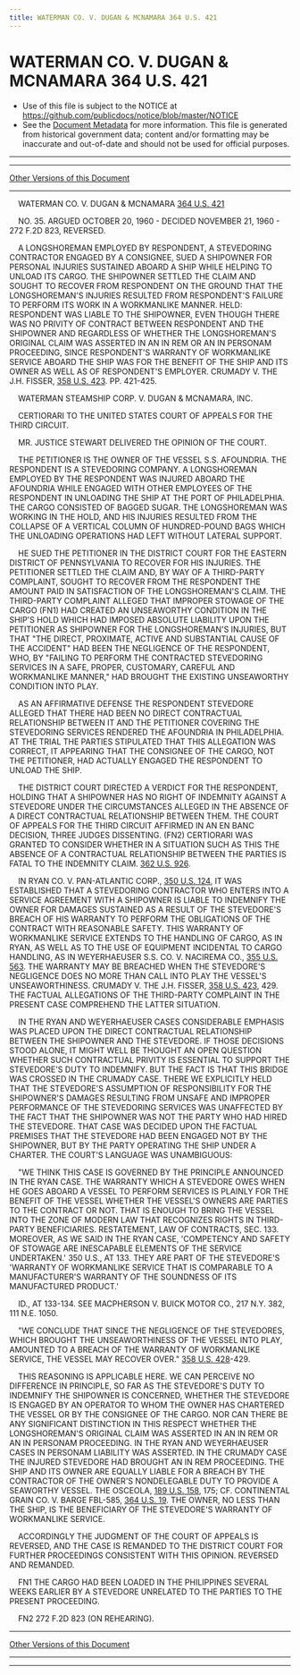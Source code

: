```yaml
---
title: WATERMAN CO. V. DUGAN & MCNAMARA 364 U.S. 421
---
```


# WATERMAN CO. V. DUGAN & MCNAMARA 364 U.S. 421

* Use of this file is subject to the NOTICE at https://github.com/publicdocs/notice/blob/master/NOTICE
* See the [Document Metadata](../../../index.md) for more information.
  This file is generated from historical government data; content and/or formatting may be inaccurate and out-of-date and should not be used for official purposes.

----------
----------

[Other Versions of this Document](https://publicdocs.github.io/go/links?ns=uslm-x&ref=%2Fus%2Fcourts%2Fscotus%2FusReporter%2F364%2F421)

----------

    WATERMAN CO. V. DUGAN & MCNAMARA [364 U.S. 421][/us/courts/scotus/usReporter/364/421]

    NO. 35.  ARGUED OCTOBER 20, 1960 - DECIDED NOVEMBER 21, 1960 - 272 F.2D 823, REVERSED.

    A LONGSHOREMAN EMPLOYED BY RESPONDENT, A STEVEDORING CONTRACTOR ENGAGED BY A CONSIGNEE, SUED A SHIPOWNER FOR PERSONAL INJURIES SUSTAINED ABOARD A SHIP WHILE HELPING TO UNLOAD ITS CARGO.  THE SHIPOWNER SETTLED THE CLAIM AND SOUGHT TO RECOVER FROM RESPONDENT ON THE GROUND THAT THE LONGSHOREMAN'S INJURIES RESULTED FROM RESPONDENT'S FAILURE TO PERFORM ITS WORK IN A WORKMANLIKE MANNER.  HELD:  RESPONDENT WAS LIABLE TO THE SHIPOWNER, EVEN THOUGH THERE WAS NO PRIVITY OF CONTRACT BETWEEN RESPONDENT AND THE SHIPOWNER AND REGARDLESS OF WHETHER THE LONGSHOREMAN'S ORIGINAL CLAIM WAS ASSERTED IN AN IN REM OR AN IN PERSONAM PROCEEDING, SINCE RESPONDENT'S WARRANTY OF WORKMANLIKE SERVICE ABOARD THE SHIP WAS FOR THE BENEFIT OF THE SHIP AND ITS OWNER AS WELL AS OF RESPONDENT'S EMPLOYER.  CRUMADY V. THE J.H. FISSER, [358 U.S. 423][/us/courts/scotus/usReporter/358/423].  PP. 421-425.

    WATERMAN STEAMSHIP CORP. V. DUGAN & MCNAMARA, INC.

    CERTIORARI TO THE UNITED STATES COURT OF APPEALS FOR THE THIRD CIRCUIT.

    MR. JUSTICE STEWART DELIVERED THE OPINION OF THE COURT.

    THE PETITIONER IS THE OWNER OF THE VESSEL S.S. AFOUNDRIA.  THE RESPONDENT IS A STEVEDORING COMPANY.  A LONGSHOREMAN EMPLOYED BY THE RESPONDENT WAS INJURED ABOARD THE AFOUNDRIA WHILE ENGAGED WITH OTHER EMPLOYEES OF THE RESPONDENT IN UNLOADING THE SHIP AT THE PORT OF PHILADELPHIA.  THE CARGO CONSISTED OF BAGGED SUGAR.  THE LONGSHOREMAN WAS WORKING IN THE HOLD, AND HIS INJURIES RESULTED FROM THE COLLAPSE OF A VERTICAL COLUMN OF HUNDRED-POUND BAGS WHICH THE UNLOADING OPERATIONS HAD LEFT WITHOUT LATERAL SUPPORT.

    HE SUED THE PETITIONER IN THE DISTRICT COURT FOR THE EASTERN DISTRICT OF PENNSYLVANIA TO RECOVER FOR HIS INJURIES.  THE PETITIONER SETTLED THE CLAIM AND, BY WAY OF A THIRD-PARTY COMPLAINT, SOUGHT TO RECOVER FROM THE RESPONDENT THE AMOUNT PAID IN SATISFACTION OF THE LONGSHOREMAN'S CLAIM.  THE THIRD-PARTY COMPLAINT ALLEGED THAT IMPROPER STOWAGE OF THE CARGO (FN1) HAD CREATED AN UNSEAWORTHY CONDITION IN THE SHIP'S HOLD WHICH HAD IMPOSED ABSOLUTE LIABILITY UPON THE PETITIONER AS SHIPOWNER FOR THE LONGSHOREMAN'S INJURIES, BUT THAT "THE DIRECT, PROXIMATE, ACTIVE AND SUBSTANTIAL CAUSE OF THE ACCIDENT" HAD BEEN THE NEGLIGENCE OF THE RESPONDENT, WHO, BY "FAILING TO PERFORM THE CONTRACTED STEVEDORING SERVICES IN A SAFE, PROPER, CUSTOMARY, CAREFUL AND WORKMANLIKE MANNER," HAD BROUGHT THE EXISTING UNSEAWORTHY CONDITION INTO PLAY.

    AS AN AFFIRMATIVE DEFENSE THE RESPONDENT STEVEDORE ALLEGED THAT THERE HAD BEEN NO DIRECT CONTRACTUAL RELATIONSHIP BETWEEN IT AND THE PETITIONER COVERING THE STEVEDORING SERVICES RENDERED THE AFOUNDRIA IN PHILADELPHIA.  AT THE TRIAL THE PARTIES STIPULATED THAT THIS ALLEGATION WAS CORRECT, IT APPEARING THAT THE CONSIGNEE OF THE CARGO, NOT THE PETITIONER, HAD ACTUALLY ENGAGED THE RESPONDENT TO UNLOAD THE SHIP.

    THE DISTRICT COURT DIRECTED A VERDICT FOR THE RESPONDENT, HOLDING THAT A SHIPOWNER HAS NO RIGHT OF INDEMNITY AGAINST A STEVEDORE UNDER THE CIRCUMSTANCES ALLEGED IN THE ABSENCE OF A DIRECT CONTRACTUAL RELATIONSHIP BETWEEN THEM.  THE COURT OF APPEALS FOR THE THIRD CIRCUIT AFFIRMED IN AN EN BANC DECISION, THREE JUDGES DISSENTING.  (FN2) CERTIORARI WAS GRANTED TO CONSIDER WHETHER IN A SITUATION SUCH AS THIS THE ABSENCE OF A CONTRACTUAL RELATIONSHIP BETWEEN THE PARTIES IS FATAL TO THE INDEMNITY CLAIM.  [362 U.S. 926][/us/courts/scotus/usReporter/362/926].

    IN RYAN CO. V. PAN-ATLANTIC CORP., [350 U.S. 124][/us/courts/scotus/usReporter/350/124], IT WAS ESTABLISHED THAT A STEVEDORING CONTRACTOR WHO ENTERS INTO A SERVICE AGREEMENT WITH A SHIPOWNER IS LIABLE TO INDEMNIFY THE OWNER FOR DAMAGES SUSTAINED AS A RESULT OF THE STEVEDORE'S BREACH OF HIS WARRANTY TO PERFORM THE OBLIGATIONS OF THE CONTRACT WITH REASONABLE SAFETY.  THIS WARRANTY OF WORKMANLIKE SERVICE EXTENDS TO THE HANDLING OF CARGO, AS IN RYAN, AS WELL AS TO THE USE OF EQUIPMENT INCIDENTAL TO CARGO HANDLING, AS IN WEYERHAEUSER S.S. CO. V. NACIREMA CO., [355 U.S. 563][/us/courts/scotus/usReporter/355/563].  THE WARRANTY MAY BE BREACHED WHEN THE STEVEDORE'S NEGLIGENCE DOES NO MORE THAN CALL INTO PLAY THE VESSEL'S UNSEAWORTHINESS.  CRUMADY V. THE J.H. FISSER, [358 U.S. 423][/us/courts/scotus/usReporter/358/423], 429.  THE FACTUAL ALLEGATIONS OF THE THIRD-PARTY COMPLAINT IN THE PRESENT CASE COMPREHEND THE LATTER SITUATION.

    IN THE RYAN AND WEYERHAEUSER CASES CONSIDERABLE EMPHASIS WAS PLACED UPON THE DIRECT CONTRACTUAL RELATIONSHIP BETWEEN THE SHIPOWNER AND THE STEVEDORE.  IF THOSE DECISIONS STOOD ALONE, IT MIGHT WELL BE THOUGHT AN OPEN QUESTION WHETHER SUCH CONTRACTUAL PRIVITY IS ESSENTIAL TO SUPPORT THE STEVEDORE'S DUTY TO INDEMNIFY.  BUT THE FACT IS THAT THIS BRIDGE WAS CROSSED IN THE CRUMADY CASE.  THERE WE EXPLICITLY HELD THAT THE STEVEDORE'S ASSUMPTION OF RESPONSIBILITY FOR THE SHIPOWNER'S DAMAGES RESULTING FROM UNSAFE AND IMPROPER PERFORMANCE OF THE STEVEDORING SERVICES WAS UNAFFECTED BY THE FACT THAT THE SHIPOWNER WAS NOT THE PARTY WHO HAD HIRED THE STEVEDORE.  THAT CASE WAS DECIDED UPON THE FACTUAL PREMISES THAT THE STEVEDORE HAD BEEN ENGAGED NOT BY THE SHIPOWNER, BUT BY THE PARTY OPERATING THE SHIP UNDER A CHARTER.  THE COURT'S LANGUAGE WAS UNAMBIGUOUS:

    "WE THINK THIS CASE IS GOVERNED BY THE PRINCIPLE ANNOUNCED IN THE RYAN CASE.  THE WARRANTY WHICH A STEVEDORE OWES WHEN HE GOES ABOARD A VESSEL TO PERFORM SERVICES IS PLAINLY FOR THE BENEFIT OF THE VESSEL WHETHER THE VESSEL'S OWNERS ARE PARTIES TO THE CONTRACT OR NOT.  THAT IS ENOUGH TO BRING THE VESSEL INTO THE ZONE OF MODERN LAW THAT RECOGNIZES RIGHTS IN THIRD-PARTY BENEFICIARIES.  RESTATEMENT, LAW OF CONTRACTS, SEC. 133.  MOREOVER, AS WE SAID IN THE RYAN CASE, 'COMPETENCY AND SAFETY OF STOWAGE ARE INESCAPABLE ELEMENTS OF THE SERVICE UNDERTAKEN.'  350 U.S., AT 133.  THEY ARE PART OF THE STEVEDORE'S 'WARRANTY OF WORKMANLIKE SERVICE THAT IS COMPARABLE TO A MANUFACTURER'S WARRANTY OF THE SOUNDNESS OF ITS MANUFACTURED PRODUCT.'

    ID., AT 133-134.  SEE MACPHERSON V. BUICK MOTOR CO., 217 N.Y. 382, 111 N.E. 1050.

    "WE CONCLUDE THAT SINCE THE NEGLIGENCE OF THE STEVEDORES, WHICH BROUGHT THE UNSEAWORTHINESS OF THE VESSEL INTO PLAY, AMOUNTED TO A BREACH OF THE WARRANTY OF WORKMANLIKE SERVICE, THE VESSEL MAY RECOVER OVER."  [358 U.S. 428][/us/courts/scotus/usReporter/358/428]-429.

    THIS REASONING IS APPLICABLE HERE.  WE CAN PERCEIVE NO DIFFERENCE IN PRINCIPLE, SO FAR AS THE STEVEDORE'S DUTY TO INDEMNIFY THE SHIPOWNER IS CONCERNED, WHETHER THE STEVEDORE IS ENGAGED BY AN OPERATOR TO WHOM THE OWNER HAS CHARTERED THE VESSEL OR BY THE CONSIGNEE OF THE CARGO.  NOR CAN THERE BE ANY SIGNIFICANT DISTINCTION IN THIS RESPECT WHETHER THE LONGSHOREMAN'S ORIGINAL CLAIM WAS ASSERTED IN AN IN REM OR AN IN PERSONAM PROCEEDING.  IN THE RYAN AND WEYERHAEUSER CASES IN PERSONAM LIABILITY WAS ASSERTED.  IN THE CRUMADY CASE THE INJURED STEVEDORE HAD BROUGHT AN IN REM PROCEEDING.   THE SHIP AND ITS OWNER ARE EQUALLY LIABLE FOR A BREACH BY THE CONTRACTOR OF THE OWNER'S NONDELEGABLE DUTY TO PROVIDE A SEAWORTHY VESSEL.  THE OSCEOLA, [189 U.S. 158][/us/courts/scotus/usReporter/189/158], 175; CF. CONTINENTAL GRAIN CO. V. BARGE FBL-585, [364 U.S. 19][/us/courts/scotus/usReporter/364/19].  THE OWNER, NO LESS THAN THE SHIP, IS THE BENEFICIARY OF THE STEVEDORE'S WARRANTY OF WORKMANLIKE SERVICE.

    ACCORDINGLY THE JUDGMENT OF THE COURT OF APPEALS IS REVERSED, AND THE CASE IS REMANDED TO THE DISTRICT COURT FOR FURTHER PROCEEDINGS CONSISTENT WITH THIS OPINION.  REVERSED AND REMANDED.

    FN1  THE CARGO HAD BEEN LOADED IN THE PHILIPPINES SEVERAL WEEKS EARLIER BY A STEVEDORE UNRELATED TO THE PARTIES TO THE PRESENT PROCEEDING.

    FN2  272 F.2D 823 (ON REHEARING).

----------

[Other Versions of this Document](https://publicdocs.github.io/go/links?ns=uslm-x&ref=%2Fus%2Fcourts%2Fscotus%2FusReporter%2F364%2F421)

----------
----------

[/us/courts/scotus/usReporter/364/421]: https://publicdocs.github.io/go/links?ns=uslm-x&ref=%2Fus%2Fcourts%2Fscotus%2FusReporter%2F364%2F421
[/us/courts/scotus/usReporter/358/423]: https://publicdocs.github.io/go/links?ns=uslm-x&ref=%2Fus%2Fcourts%2Fscotus%2FusReporter%2F358%2F423
[/us/courts/scotus/usReporter/362/926]: https://publicdocs.github.io/go/links?ns=uslm-x&ref=%2Fus%2Fcourts%2Fscotus%2FusReporter%2F362%2F926
[/us/courts/scotus/usReporter/350/124]: https://publicdocs.github.io/go/links?ns=uslm-x&ref=%2Fus%2Fcourts%2Fscotus%2FusReporter%2F350%2F124
[/us/courts/scotus/usReporter/355/563]: https://publicdocs.github.io/go/links?ns=uslm-x&ref=%2Fus%2Fcourts%2Fscotus%2FusReporter%2F355%2F563
[/us/courts/scotus/usReporter/358/423]: https://publicdocs.github.io/go/links?ns=uslm-x&ref=%2Fus%2Fcourts%2Fscotus%2FusReporter%2F358%2F423
[/us/courts/scotus/usReporter/358/428]: https://publicdocs.github.io/go/links?ns=uslm-x&ref=%2Fus%2Fcourts%2Fscotus%2FusReporter%2F358%2F428
[/us/courts/scotus/usReporter/189/158]: https://publicdocs.github.io/go/links?ns=uslm-x&ref=%2Fus%2Fcourts%2Fscotus%2FusReporter%2F189%2F158
[/us/courts/scotus/usReporter/364/19]: https://publicdocs.github.io/go/links?ns=uslm-x&ref=%2Fus%2Fcourts%2Fscotus%2FusReporter%2F364%2F19


